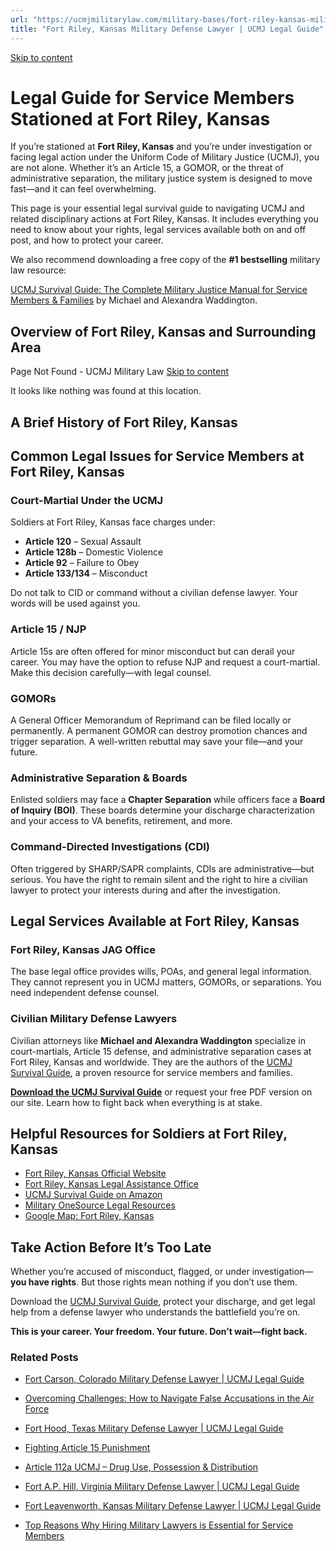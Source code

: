 ```yaml
---
url: "https://ucmjmilitarylaw.com/military-bases/fort-riley-kansas-military-defense-lawyer-ucmj-legal-guide/"
title: "Fort Riley, Kansas Military Defense Lawyer | UCMJ Legal Guide"
---
```


[Skip to content](https://ucmjmilitarylaw.com/military-bases/fort-riley-kansas-military-defense-lawyer-ucmj-legal-guide/#content)

# Legal Guide for Service Members Stationed at Fort Riley, Kansas

If you’re stationed at **Fort Riley, Kansas** and you’re under investigation or facing legal action under the Uniform Code of Military Justice (UCMJ), you are not alone. Whether it’s an Article 15, a GOMOR, or the threat of administrative separation, the military justice system is designed to move fast—and it can feel overwhelming.

This page is your essential legal survival guide to navigating UCMJ and related disciplinary actions at Fort Riley, Kansas. It includes everything you need to know about your rights, legal services available both on and off post, and how to protect your career.

We also recommend downloading a free copy of the **#1 bestselling** military law resource:

[UCMJ Survival Guide: The Complete Military Justice Manual for Service Members & Families](https://www.amazon.com/dp/B0FCDD3B2Z) by Michael and Alexandra Waddington.

## Overview of Fort Riley, Kansas and Surrounding Area

Page Not Found - UCMJ Military Law [Skip to content](https://ucmjmilitarylaw.com/military-bases/fort-riley-kansas-military-defense-lawyer-ucmj-legal-guide/%7Blocation7#content)

It looks like nothing was found at this location.

## A Brief History of Fort Riley, Kansas

## Common Legal Issues for Service Members at Fort Riley, Kansas

### Court-Martial Under the UCMJ

Soldiers at Fort Riley, Kansas face charges under:

- **Article 120** – Sexual Assault
- **Article 128b** – Domestic Violence
- **Article 92** – Failure to Obey
- **Article 133/134** – Misconduct

Do not talk to CID or command without a civilian defense lawyer. Your words will be used against you.

### Article 15 / NJP

Article 15s are often offered for minor misconduct but can derail your career. You may have the option to refuse NJP and request a court-martial. Make this decision carefully—with legal counsel.

### GOMORs

A General Officer Memorandum of Reprimand can be filed locally or permanently. A permanent GOMOR can destroy promotion chances and trigger separation. A well-written rebuttal may save your file—and your future.

### Administrative Separation & Boards

Enlisted soldiers may face a **Chapter Separation** while officers face a **Board of Inquiry (BOI)**. These boards determine your discharge characterization and your access to VA benefits, retirement, and more.

### Command-Directed Investigations (CDI)

Often triggered by SHARP/SAPR complaints, CDIs are administrative—but serious. You have the right to remain silent and the right to hire a civilian lawyer to protect your interests during and after the investigation.

## Legal Services Available at Fort Riley, Kansas

### Fort Riley, Kansas JAG Office

The base legal office provides wills, POAs, and general legal information. They cannot represent you in UCMJ matters, GOMORs, or separations. You need independent defense counsel.

### Civilian Military Defense Lawyers

Civilian attorneys like **Michael and Alexandra Waddington** specialize in court-martials, Article 15 defense, and administrative separation cases at Fort Riley, Kansas and worldwide. They are the authors of the [UCMJ Survival Guide](https://www.amazon.com/dp/B0FCDD3B2Z), a proven resource for service members and families.

**[Download the UCMJ Survival Guide](https://www.amazon.com/dp/B0FCDD3B2Z)** or request your free PDF version on our site. Learn how to fight back when everything is at stake.

## Helpful Resources for Soldiers at Fort Riley, Kansas

- [Fort Riley, Kansas Official Website](https://ucmjmilitarylaw.com/military-bases/fort-riley-kansas-military-defense-lawyer-ucmj-legal-guide/%7Blocation12%7D)
- [Fort Riley, Kansas Legal Assistance Office](https://ucmjmilitarylaw.com/military-bases/fort-riley-kansas-military-defense-lawyer-ucmj-legal-guide/%7Blocation13%7D)
- [UCMJ Survival Guide on Amazon](https://www.amazon.com/dp/B0FCDD3B2Z)
- [Military OneSource Legal Resources](https://www.militaryonesource.mil/legal/)
- [Google Map: Fort Riley, Kansas](https://ucmjmilitarylaw.com/military-bases/fort-riley-kansas-military-defense-lawyer-ucmj-legal-guide/%7Blocation14%7D)

## Take Action Before It’s Too Late

Whether you’re accused of misconduct, flagged, or under investigation— **you have rights**. But those rights mean nothing if you don’t use them.

Download the [UCMJ Survival Guide](https://www.amazon.com/dp/B0FCDD3B2Z), protect your discharge, and get legal help from a defense lawyer who understands the battlefield you’re on.

**This is your career. Your freedom. Your future. Don’t wait—fight back.**

### Related Posts

- [Fort Carson, Colorado Military Defense Lawyer \| UCMJ Legal Guide](https://ucmjmilitarylaw.com/fort-carson-colorado-military-defense-lawyer-ucmj-legal-guide/)
- [Overcoming Challenges: How to Navigate False Accusations in the Air Force](https://ucmjmilitarylaw.com/air-force-false-accusations/)
- [Fort Hood, Texas Military Defense Lawyer \| UCMJ Legal Guide](https://ucmjmilitarylaw.com/fort-hood-texas-military-defense-lawyer-ucmj-legal-guide/)
- [Fighting Article 15 Punishment](https://ucmjmilitarylaw.com/article-15/defense/)

- [Article 112a UCMJ – Drug Use, Possession & Distribution](https://ucmjmilitarylaw.com/ucmj/article-112a/)
- [Fort A.P. Hill, Virginia Military Defense Lawyer \| UCMJ Legal Guide](https://ucmjmilitarylaw.com/fort-a-p-hill-virginia-military-defense-lawyer-ucmj-legal-guide/)
- [Fort Leavenworth, Kansas Military Defense Lawyer \| UCMJ Legal Guide](https://ucmjmilitarylaw.com/fort-leavenworth-kansas-military-defense-lawyer-ucmj-legal-guide/)
- [Top Reasons Why Hiring Military Lawyers is Essential for Service Members](https://ucmjmilitarylaw.com/military-lawyers/)
